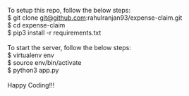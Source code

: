 To setup this repo, follow the below steps:<br />
$ git clone git@github.com:rahulranjan93/expense-claim.git<br />
$ cd expense-claim<br />
$ pip3 install -r requirements.txt<br />
<br />
To start the server, follow the below steps:<br />
$ virtualenv env<br />
$ source env/bin/activate<br />
$ python3 app.py<br />
<br />
Happy Coding!!!<br />
